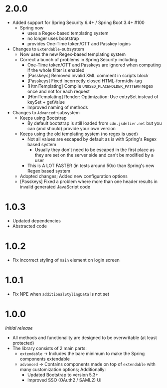 # 2.0.0
* Added support for Spring Security 6.4+ / Spring Boot 3.4+ #100
  * Spring now
    * uses a Regex-based templating system
    * no longer uses bootstrap
    * provides One-Time token/OTT and Passkey logins
* Changes to ``Extendable``-subsystem
  * Now uses the new Regex-based templating system
  * Correct a bunch of problems in Spring Security including
    * One-Time token/OTT and Passkeys are ignored when computing if the whole filter is enabled
    * [Passkeys] Removed invalid XML comment in scripts block
    * [Passkeys] Fixed incorrectly closed HTML-form/div-tag
    * [HtmlTemplating] Compile ``UNUSED_PLACEHOLDER_PATTERN`` regex once and not for each request
    * [HtmlTemplating] Render: Optimization: Use entrySet instead of keySet + getValue
    * Improved naming of methods
* Changes to ``Advanced``-subsystem
  * Keeps using Bootstrap
    * By default bootstrap is still loaded from ``cdn.jsdelivr.net`` but you can (and should) provide your own version
  * Keeps using the old templating system (no regex is used)
    * Not all values are escaped by default as is with Spring's Regex based system
      * Usually they don't need to be escaped in the first place as they are set on the server side and can't be modified by a user
    * This is A LOT FASTER (in tests around 50x) than Spring's new Regex based system
  * Adopted changes; Added new configuration options
  * [Passkeys] Fixed a problem where more than one header results in invalid generated JavaScript code

# 1.0.3
* Updated dependencies
* Abstracted code

# 1.0.2
* Fix incorrect styling of ``main`` element on login screen

# 1.0.1
* Fix NPE when ``additionalStylingData`` is not set

# 1.0.0
<i>Initial release</i>
* All methods and functionality are designed to be overwritable (at least protected)
* The library consists of 2 main parts:
  * ``extendable`` → Includes the bare minimum to make the Spring components extendable
  * ``advanced`` → Contains components made on top of ``extendable`` with many customization options; Additionally:
    * Updated Bootstrap to version 5.3+
    * Improved SSO (OAuth2 / SAML2) UI
